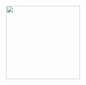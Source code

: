 <p align="center">
  <img src="https://cdn.rawgit.com/joe223/Oasis/dev/icon/icon.svg?sanitize=true" width="200"/>
</p>
